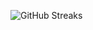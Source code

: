 ![GitHub Streaks](https://github-streaks-mqc9.onrender.com/streak/happilli/image?theme=midnight&cache_bust=1743200586&lang=ja)
